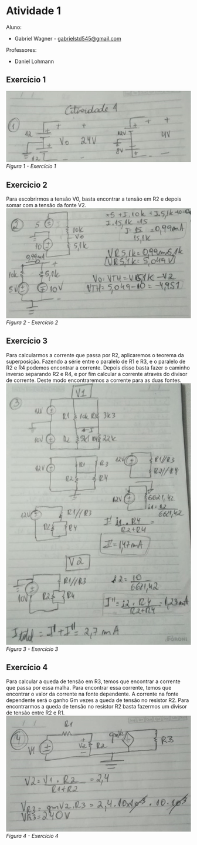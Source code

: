 # Atividade 1
Aluno: 
* Gabriel Wagner - <gabrielstd545@gmail.com>

Professores: 
* Daniel Lohmann

## Exercício 1

![](1.jpg)
*Figura 1 - Exercício 1*

## Exercicio 2

Para  escobrirmos a tensão V0, basta encontrar a tensão em R2 e depois somar com a tensão da fonte V2.
![](2.jpg)
*Figura 2 - Exercício 2*

## Exercício 3

Para calcularmos a corrente que passa por R2, aplicaremos o teorema da superposição.
Fazendo a série entre o paralelo de R1 e R3, e o paralelo de R2 e R4 podemos encontrar a corrente.
Depois disso basta fazer o caminho inverso separando R2 e R4, e por fim calcular a corrente através do divisor de corrente. Deste modo encontraremos a corrente para as duas fontes.
![](3.jpg)
*Figura 3 - Exercício 3*

## Exercício 4

Para calcular a queda de tensão em R3, temos que encontrar a corrente que passa por essa malha. Para encontrar essa corrente, temos que encontrar o valor da corrente na fonte dependente.
A corrente na fonte dependente será o ganho Gm vezes a queda de tensão no resistor R2.
Para encontrarmos a queda de tensão no resistor R2 basta fazermos um divisor de tensão entre R2 e R1.
![](4.jpg)
*Figura 4 - Exercício 4*
